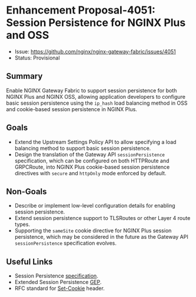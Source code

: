 # Enhancement Proposal-4051: Session Persistence for NGINX Plus and OSS

- Issue: https://github.com/nginx/nginx-gateway-fabric/issues/4051
- Status: Provisional

## Summary

Enable NGINX Gateway Fabric to support session persistence for both NGINX Plus and NGINX OSS, allowing application developers to configure basic session persistence using the `ip_hash` load balancing method in OSS and cookie-based session persistence in NGINX Plus.

## Goals

- Extend the Upstream Settings Policy API to allow specifying a load balancing method to support basic session persistence.
- Design the translation of the Gateway API `sessionPersistence` specification, which can be configured on both HTTPRoute and GRPCRoute, into NGINX Plus cookie-based session persistence directives with `secure` and `httpOnly` mode enforced by default.

## Non-Goals

- Describe or implement low-level configuration details for enabling session persistence.
- Extend session persistence support to TLSRoutes or other Layer 4 route types.
- Supporting the `sameSite` cookie directive for NGINX Plus session persistence, which may be considered in the future as the Gateway API `sessionPersistence` specification evolves.

## Useful Links

- Session Persistence [specification](https://gateway-api.sigs.k8s.io/reference/spec/#sessionpersistence).
- Extended Session Persistence [GEP](https://gateway-api.sigs.k8s.io/geps/gep-1619).
- RFC standard for [Set-Cookie](https://datatracker.ietf.org/doc/html/rfc6265#section-4.1) header.
